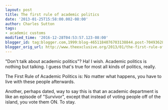 ```yaml
---
layout: post
title: The first rule of academic politics
date: '2013-01-25T15:58:00.002-08:00'
author: Charles Sutton
tags:
- academic customs
modified_time: '2016-12-28T04:53:57.123-08:00'
blogger_id: tag:blogger.com,1999:blog-4651184076703138844.post-7049362897230180350
blogger_orig_url: http://www.theexclusive.org/2013/01/the-first-rule-of-academic-politics.html
---
```

"Don't talk about academic politics"? Ha! I wish. Academic politics is nothing but talking. I guess that's true for most all kinds of politics, really.

The First Rule of Academic Politics is: No matter what happens, you have to live with these people afterwards.

Another, perhaps dated, way to say this is that an academic department is like an episode of "Survivor", except that instead of voting people off of the island, you vote them ON. To stay.

